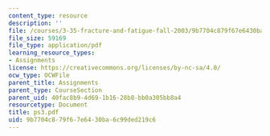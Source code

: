 ```yaml
---
content_type: resource
description: ''
file: /courses/3-35-fracture-and-fatigue-fall-2003/9b7704c879f67e6430ba6c99ded219c6_ps3.pdf
file_size: 59169
file_type: application/pdf
learning_resource_types:
- Assignments
license: https://creativecommons.org/licenses/by-nc-sa/4.0/
ocw_type: OCWFile
parent_title: Assignments
parent_type: CourseSection
parent_uid: 40fac8b9-4d69-1b16-28b8-bb0a305bb8a4
resourcetype: Document
title: ps3.pdf
uid: 9b7704c8-79f6-7e64-30ba-6c99ded219c6
---
```

